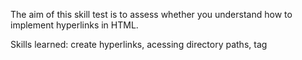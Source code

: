 <p>The aim of this skill test is to assess whether you understand how to implement hyperlinks in HTML.</p>

<p>Skills learned: create hyperlinks, acessing directory paths, tag <title> (for tooltip), redirect to email aplication (with cc and subject), add images, 
anchor to some element in page, good pratices on link names.</p>
<hr>  
 
<strong>See it below</strong><br>
<a href="https://htmlpreview.github.io/?https://github.com/alexandre-j-dev/MDN-Mozilla-Developer-Network/blob/HTML/Test%20your%20skills:%20Links/links.html"> Render </a><br>

<strong>MDN skill tests</strong><br>
<a href="https://developer.mozilla.org/en-US/docs/Learn/HTML/Introduction_to_HTML/Test_your_skills:_Links"> Link to this test </a><br>

<strong>Assessment on Mozilla Discourse</strong><br>
<a href="https://discourse.mozilla.org/t/assessment-wanted-for-links-skill-tests/106520">Link to Assessment </a>
